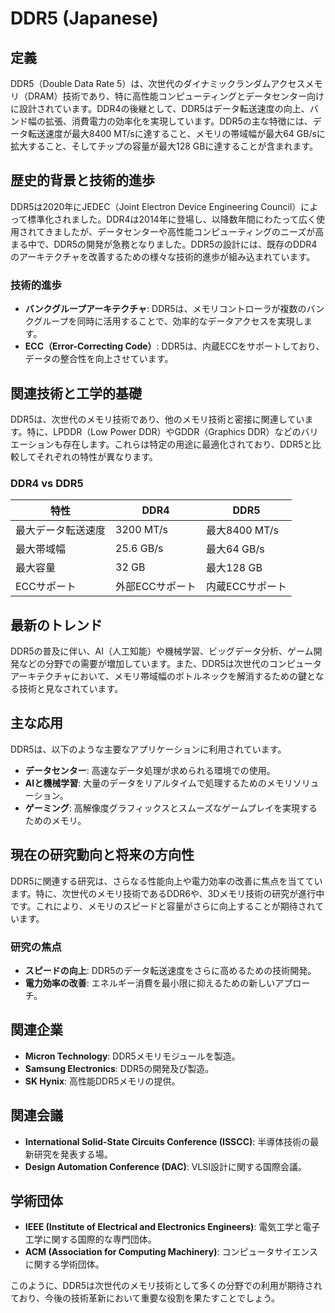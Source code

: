 # DDR5 (Japanese)

## 定義
DDR5（Double Data Rate 5）は、次世代のダイナミックランダムアクセスメモリ（DRAM）技術であり、特に高性能コンピューティングとデータセンター向けに設計されています。DDR4の後継として、DDR5はデータ転送速度の向上、バンド幅の拡張、消費電力の効率化を実現しています。DDR5の主な特徴には、データ転送速度が最大8400 MT/sに達すること、メモリの帯域幅が最大64 GB/sに拡大すること、そしてチップの容量が最大128 GBに達することが含まれます。

## 歴史的背景と技術的進歩
DDR5は2020年にJEDEC（Joint Electron Device Engineering Council）によって標準化されました。DDR4は2014年に登場し、以降数年間にわたって広く使用されてきましたが、データセンターや高性能コンピューティングのニーズが高まる中で、DDR5の開発が急務となりました。DDR5の設計には、既存のDDR4のアーキテクチャを改善するための様々な技術的進歩が組み込まれています。

### 技術的進歩
- **バンクグループアーキテクチャ**: DDR5は、メモリコントローラが複数のバンクグループを同時に活用することで、効率的なデータアクセスを実現します。
- **ECC（Error-Correcting Code）**: DDR5は、内蔵ECCをサポートしており、データの整合性を向上させています。

## 関連技術と工学的基礎
DDR5は、次世代のメモリ技術であり、他のメモリ技術と密接に関連しています。特に、LPDDR（Low Power DDR）やGDDR（Graphics DDR）などのバリエーションも存在します。これらは特定の用途に最適化されており、DDR5と比較してそれぞれの特性が異なります。

### DDR4 vs DDR5
| 特性              | DDR4                      | DDR5                      |
|-------------------|---------------------------|---------------------------|
| 最大データ転送速度 | 3200 MT/s                 | 最大8400 MT/s             |
| 最大帯域幅        | 25.6 GB/s                 | 最大64 GB/s               |
| 最大容量          | 32 GB                     | 最大128 GB                |
| ECCサポート       | 外部ECCサポート           | 内蔵ECCサポート           |

## 最新のトレンド
DDR5の普及に伴い、AI（人工知能）や機械学習、ビッグデータ分析、ゲーム開発などの分野での需要が増加しています。また、DDR5は次世代のコンピュータアーキテクチャにおいて、メモリ帯域幅のボトルネックを解消するための鍵となる技術と見なされています。

## 主な応用
DDR5は、以下のような主要なアプリケーションに利用されています。
- **データセンター**: 高速なデータ処理が求められる環境での使用。
- **AIと機械学習**: 大量のデータをリアルタイムで処理するためのメモリソリューション。
- **ゲーミング**: 高解像度グラフィックスとスムーズなゲームプレイを実現するためのメモリ。

## 現在の研究動向と将来の方向性
DDR5に関連する研究は、さらなる性能向上や電力効率の改善に焦点を当てています。特に、次世代のメモリ技術であるDDR6や、3Dメモリ技術の研究が進行中です。これにより、メモリのスピードと容量がさらに向上することが期待されています。

### 研究の焦点
- **スピードの向上**: DDR5のデータ転送速度をさらに高めるための技術開発。
- **電力効率の改善**: エネルギー消費を最小限に抑えるための新しいアプローチ。

## 関連企業
- **Micron Technology**: DDR5メモリモジュールを製造。
- **Samsung Electronics**: DDR5の開発及び製造。
- **SK Hynix**: 高性能DDR5メモリの提供。

## 関連会議
- **International Solid-State Circuits Conference (ISSCC)**: 半導体技術の最新研究を発表する場。
- **Design Automation Conference (DAC)**: VLSI設計に関する国際会議。

## 学術団体
- **IEEE (Institute of Electrical and Electronics Engineers)**: 電気工学と電子工学に関する国際的な専門団体。
- **ACM (Association for Computing Machinery)**: コンピュータサイエンスに関する学術団体。

このように、DDR5は次世代のメモリ技術として多くの分野での利用が期待されており、今後の技術革新において重要な役割を果たすことでしょう。